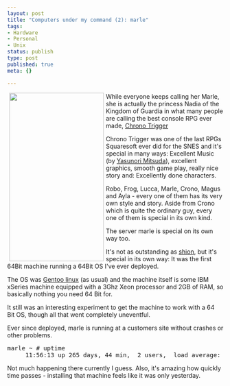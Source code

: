 ```yaml
---
layout: post
title: "Computers under my command (2): marle"
tags:
- Hardware
- Personal
- Unix
status: publish
type: post
published: true
meta: {}

---
```

<img width='220' height='393' border='0' hspace='5' align='left' src='/uploads/marle2.jpg' alt='' />
<p>While everyone keeps calling her Marle, she is actually the princess Nadia of the Kingdom of Guardia in what many people are calling the best console RPG ever made, <a href="http://en.wikipedia.org/wiki/Chrono_Trigger">Chrono Trigger</a></p>
<p>Chrono Trigger was one of the last RPGs Squaresoft ever did for the SNES and it's special in many ways: Excellent Music (by <a href="http://www.procyon-studio.com/">Yasunori Mitsuda</a>), excellent graphics, smooth game play, really nice story and: Excellently done characters.</p>
<p>Robo, Frog, Lucca, Marle, Crono, Magus and Ayla - every one of them has its very own style and story. Aside from Crono which is quite the ordinary guy, every one of them is special in its own kind.</p>
<p>The server marle is special on its own way too.</p>
<p>It's not as outstanding as <a href="http://www.gnegg.ch/archives/291-Computers-under-my-command-Issue-1-shion.html">shion</a>, but it's special in its own way: It was the first 64Bit machine running a 64Bit OS I've ever deployed.</p>
<p>The OS was <a href="http://www.gentoo.org">Gentoo linux</a> (as usual) and the machine itself is some IBM xSeries machine equipped with a 3Ghz Xeon processor and 2GB of RAM, so basically nothing you need 64 Bit for.</p>
<p>It still was an interesting experiment to get the machine to work with a 64 Bit OS, though all that went completely uneventful.</p>
<p>Ever since deployed, marle is running at a customers site without crashes or other problems.</p>
<pre class="code">
marle ~ # uptime
     11:56:13 up 265 days, 44 min,  2 users,  load average: 0.00, 0.01, 0.00
</pre>
<p>Not much happening there currently I guess. Also, it's amazing how quickly time passes - installing that machine feels like it was only yesterday.</p>
